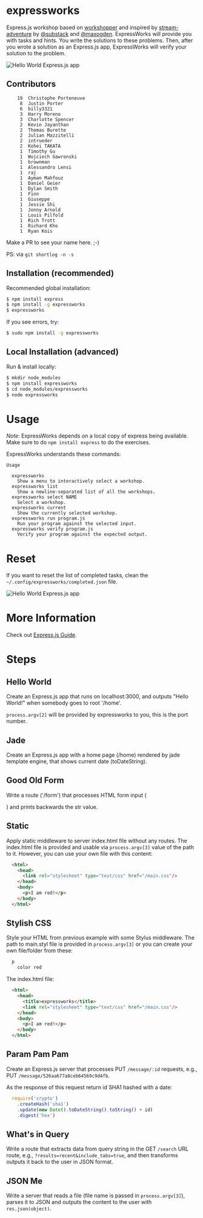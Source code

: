 expressworks
============

Express.js workshop based on [workshopper](https://github.com/rvagg/workshopper) and inspired by [stream-adventure](https://github.com/substack/stream-adventure) by [@substack](https://twitter.com/substack) and [@maxogden](https://twitter.com/maxogden). ExpressWorks will provide you with tasks and hints. You write the solutions to these problems. Then, after you wrote a solution as an Express.js app, ExpressWorks will verify your solution to the problem.

![Hello World Express.js app](https://raw.github.com/azat-co/expressworks/master/images/hello-world.png)

## Contributors


```
    19  Christophe Porteneuve
     8  Justin Porter
     6  billy3321
     3  Harry Moreno
     3  Charlotte Spencer
     2  Kevin Jayanthan
     2  Thomas Burette
     2  Julian Mazzitelli
     2  intrueder
     2  Kohei TAKATA
     1  Timothy Gu
     1  Wojciech Gawronski
     1  brownman
     1  Alessandro Lensi
     1  raj
     1  Ayman Mahfouz
     1  Daniel Geier
     1  Dylan Smith
     1  Finn
     1  Giuseppe
     1  Jessie Shi
     1  Jonny Arnold
     1  Louis Pilfold
     1  Rich Trott
     1  Richard Kho
     1  Ryan Kois
```

Make a PR to see your name here. ;-)

PS: via `git shortlog -n -s`

## Installation (recommended)

Recommended global installation:

```bash
$ npm install express
$ npm install -g expressworks
$ expressworks
```


If you see errors, try:

```bash
$ sudo npm install -g expressworks
```

## Local Installation (advanced)

Run & install locally:

```bash
$ mkdir node_modules
$ npm install expressworks
$ cd node_modules/expressworks
$ node expressworks
```

# Usage
*Note*: ExpressWorks depends on a local copy of express being available. Make sure to do
`npm install express` to do the exercises.

ExpressWorks understands these commands:

```
Usage

  expressworks
    Show a menu to interactively select a workshop.
  expressworks list
    Show a newline-separated list of all the workshops.
  expressworks select NAME
    Select a workshop.
  expressworks current
    Show the currently selected workshop.
  expressworks run program.js
    Run your program against the selected input.
  expressworks verify program.js
    Verify your program against the expected output.
```

# Reset

If you want to reset the list of completed tasks, clean the `~/.config/expressworks/completed.json` file.

![Hello World Express.js app](https://raw.github.com/azat-co/expressworks/master/images/finished.png)

# More Information

Check out [Express.js Guide](http://expressjsguide.com).

# Steps


## Hello World

Create an Express.js app that runs on localhost:3000, and outputs "Hello World!" when somebody goes to root '/home'.

`process.argv[2]` will be provided by expressworks to you, this is the port number.

## Jade

Create an Express.js app with a home page (/home) rendered by jade template engine, that shows current date (toDateString).


## Good Old Form

Write a route ('/form') that processes HTML form input (<form><imput name="str"/></form>) and prints backwards the str value.

## Static

Apply static middleware to server index.html file without any routes. The index.html file is provided and usable via `process.argv[3]` value of the path to it. However, you can use your own file with this content:

```html
  <html>
    <head>
      <link rel="stylesheet" type="text/css" href="/main.css"/>
    </head>
    <body>
      <p>I am red!</p>
    </body>
  </html>
```

## Stylish CSS

Style your HTML from previous example with some Stylus middleware. The path to main.styl file is provided in `process.argv[3]` or you can create your own file/folder from these:

```css
  p
    color red
```

The index.html file:

```html
  <html>
    <head>
      <title>expressworks</title>
      <link rel="stylesheet" type="text/css" href="/main.css"/>
    </head>
    <body>
      <p>I am red!</p>
    </body>
  </html>
```

## Param Pam Pam

Create an Express.js server that processes PUT `/message/:id` requests, e.g., PUT `/message/526aa677a8ceb64569c9d4fb`.

As the response of this request return id SHA1 hashed with a date:

```javascript
  require('crypto')
    .createHash('sha1')
    .update(new Date().toDateString().toString() + id)
    .digest('hex')
```

## What's in Query

Write a route that extracts data from query string in the GET `/search` URL route, e.g., `?results=recent&include_tabs=true`, and then transforms outputs it back to the user in JSON format.

## JSON Me

Write a server that reads a file (file name is passed in `process.argv[3]`), parses it to JSON and outputs the content to the user with `res.json(object)`.
